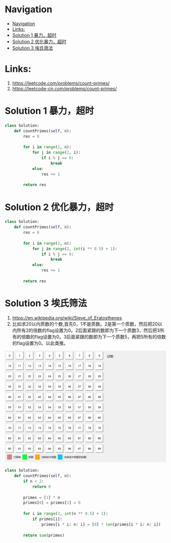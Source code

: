 # Navigation
- [Navigation](#navigation)
- [Links:](#links)
- [Solution 1 暴力，超时](#solution-1-%e6%9a%b4%e5%8a%9b%e8%b6%85%e6%97%b6)
- [Solution 2 优化暴力，超时](#solution-2-%e4%bc%98%e5%8c%96%e6%9a%b4%e5%8a%9b%e8%b6%85%e6%97%b6)
- [Solution 3 埃氏筛法](#solution-3-%e5%9f%83%e6%b0%8f%e7%ad%9b%e6%b3%95)


# Links:
1. https://leetcode.com/problems/count-primes/
2. https://leetcode-cn.com/problems/count-primes/


# Solution 1 暴力，超时
```python
class Solution:
    def countPrimes(self, n):
        res = 0

        for i in range(2, n):
            for j in range(2, i):
                if i % j == 0:
                    break
            else:
                res += 1
        
        return res
```

# Solution 2 优化暴力，超时
```python
class Solution:
    def countPrimes(self, n):
        res = 0
        
        for i in range(2, n):
            for j in range(2, int(i ** 0.5) + 1):
                if i % j == 0:
                    break
            else:
                res += 1
                
        return res

```

# Solution 3 埃氏筛法
1. https://en.wikipedia.org/wiki/Sieve_of_Eratosthenes
2. 比如求20以内质数的个数,首先0，1不是质数。2是第一个质数，然后把20以内所有2的倍数的flag设置为0。2后面紧跟的数即为下一个质数3，然后把3所有的倍数的flag设置为0。3后面紧跟的数即为下一个质数5，再把5所有的倍数的flag设置为0。以此类推。

![Sieve_of_Eratosthenes](./assets/0204._count_primes_1.gif)

```python
class Solution:
    def countPrimes(self, n):
        if n < 2:
            return 0
        
        primes = [1] * n
        primes[0] = primes[1] = 0

        for i in range(2, int(n ** 0.5) + 1):
            if primes[i]:
                primes[i * i: n: i] = [0] * len(primes[i * i: n: i])
        
        return sum(primes)
```